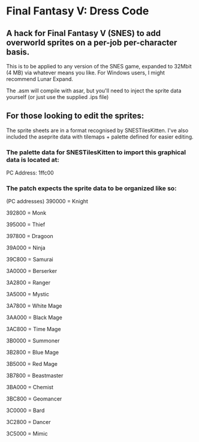 # Final Fantasy V: Dress Code
## A hack for Final Fantasy V (SNES) to add overworld sprites on a per-job per-character basis.

This is to be applied to any version of the SNES game, expanded to 32Mbit (4 MB) via whatever means you like.
For Windows users, I might recommend Lunar Expand.

The .asm will compile with asar, but you'll need to inject the sprite data yourself (or just use the supplied .ips file)

## For those looking to edit the sprites: 
The sprite sheets are in a format recognised by SNESTilesKitten. 
I've also included the aseprite data with tilemaps + palette defined for easier editing.

### The palette data for SNESTilesKitten to import this graphical data is located at:
PC Address: 1ffc00

### The patch expects the sprite data to be organized like so:
(PC addresses)
390000 = Knight

392800 = Monk

395000 = Thief

397800 = Dragoon

39A000 = Ninja

39C800 = Samurai


3A0000 = Berserker

3A2800 = Ranger

3A5000 = Mystic

3A7800 = White Mage

3AA000 = Black Mage

3AC800 = Time Mage


3B0000 = Summoner

3B2800 = Blue Mage

3B5000 = Red Mage

3B7800 = Beastmaster

3BA000 = Chemist

3BC800 = Geomancer


3C0000 = Bard

3C2800 = Dancer

3C5000 = Mimic

